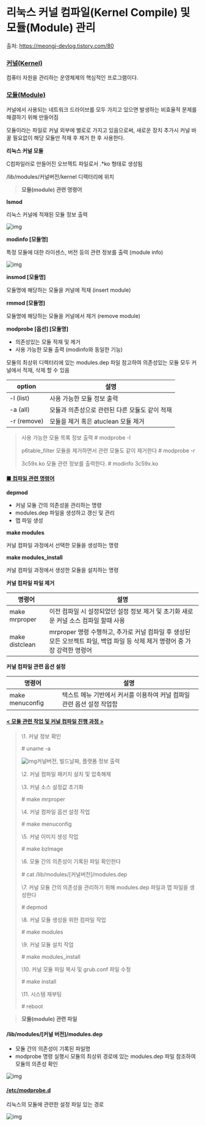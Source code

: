 # 리눅스 커널 컴파일(Kernel Compile) 및 모듈(Module) 관리

출처: https://meongj-devlog.tistory.com/80

### [**커널(Kernel)**](https://meongj-devlog.tistory.com/80#%EC%BB%A-%EB%--%---Kernel-)

컴퓨터 자원을 관리하는 운영체제의 핵심적인 프로그램이다.

### [ ](https://meongj-devlog.tistory.com/80#%C-%A-)

### [**모듈(Module)**](https://meongj-devlog.tistory.com/80#%EB%AA%A-%EB%--%---Module-)

커널에서 사용되는 네트워크 드라이브를 모두 가지고 있으면 발생하는 비효율적 문제를 해결하기 위해 만들어짐

모듈이라는 파일로 커널 외부에 별로로 가지고 있음으로써, 새로운 장치 추가시 커널 바꿀 필요없이 해당 모듈만 적재 후 제거 한 후 사용한다. 

  

**리눅스 커널 모듈**

C컴파일러로 만들어진 오브젝트 파일로서 .*ko 형태로 생성됨

/lib/modules/커널버전/kernel 디렉터리에 위치

  

> **모듈(module) 관련 명령어**

 

**lsmod**

리눅스 커널에 적재된 모듈 정보 출력



![img](https://blog.kakaocdn.net/dn/blt0E1/btrhAhkdwPt/jew01I5bnpbp3D4UWYeOI1/img.png)



 **modinfo [모듈명]**

특정 모듈에 대한 라이센스, 버전 등의 관련 정보를 출력 (module info)



![img](https://blog.kakaocdn.net/dn/baUsL0/btrhzrHmXrI/ktkgEPGsHk44COAE4qZ8Bk/img.png)



**insmod [모듈명]**

모듈명에 해당하는 모듈을 커널에 적재 (insert module)

 

**rmmod [모듈명]**

모듈명에 해당하는 모듈을 커널에서 제거 (remove module)

  

**modprobe [옵션] [모듈명]**

- 의존성있는 모듈 적재 및 제거
- 사용 가능한 모듈 출력 (modinfo와 동일한 기능)

모듈의 최상위 디렉터리에 있는 modules.dep 파일 참고하여 의존성있는 모듈 모두 커널에서 적재, 삭제 할 수 있음

 

| option      | 설명                                           |
| ----------- | ---------------------------------------------- |
| -l (list)   | 사용 가능한 모듈 정보 출력                     |
| -a (all)    | 모듈과 의존성으로 관련된 다른 모듈도 같이 적재 |
| -r (remove) | 모듈을 제거 혹은 atuclean 모듈 제거            |

 

> 사용 가능한 모듈 목록 정보 출력
> \# modprobe -l
>
> p6table_filter 모듈을 제거하면서 관련 모듈도 같이 제거한다
> \# modprobe -r
>
> 3c59x.ko 모듈 관련 정보를 출력한다.
> \# modinfo 3c59x.ko

#### [ ](https://meongj-devlog.tistory.com/80#%C-%A-)

#### [**■ 컴파일 관련 명령어**](https://meongj-devlog.tistory.com/80#%E-%--%A-%--%EC%BB%B-%ED%-C%-C%EC%-D%BC%--%EA%B-%--%EB%A-%A-%--%EB%AA%--%EB%A-%B-%EC%--%B-)

 

**depmod**

- 커널 모듈 간의 의존성을 관리하는 명령
- modules.dep 파일을 생성하고 갱신 및 관리
- 맵 파일 생성

 

**make modules**

커널 컴파일 과정에서 선택한 모듈을 생성하는 명령

 

 

**make modules_install**

커널 컴파일 과정에서 생성한 모듈을 설치하는 명령

 

**커널 컴파일 파일 제거**

| 명령어         | 설명                                                         |
| -------------- | ------------------------------------------------------------ |
| make mrproper  | 이전 컴파일 시 설정되었던 설정 정보 제거 및 초기화 새로운 커널 소스 컴파일 할때 사용 |
| make distclean | mrproper 명령 수행하고, 추가로 커널 컴파일 후 생성된 모든 오브젝트 파일, 백업 파일 등 삭제 제거 명령어 중 가장 강력한 명령어 |

  

**커널 컴파일 관련 옵션 설정**

| 명령어          | 설명                                                         |
| --------------- | ------------------------------------------------------------ |
| make menuconfig | 텍스트 메뉴 기반에서 커서를 이용하여 커널 컴파일 관련 옵션 설정 작업함 |

  

#### [**< 모듈 관련 작업 및 커널 컴파일 진행 과정 >**](https://meongj-devlog.tistory.com/80#%-C%--%EB%AA%A-%EB%--%--%--%EA%B-%--%EB%A-%A-%--%EC%-E%--%EC%--%--%--%EB%B-%-F%--%EC%BB%A-%EB%--%--%--%EC%BB%B-%ED%-C%-C%EC%-D%BC%--%EC%A-%--%ED%--%--%--%EA%B-%BC%EC%A-%--%--%-E)

> \1. 커널 정보 확인
>
>  \# uname -a
>
> ![img](https://blog.kakaocdn.net/dn/bzh6fu/btrhykvh4BR/AsIEwwkh6TOqPCU2NFldJK/img.png)커널버전, 빌드날짜, 플랫폼 정보 출력
>
> \2. 커널 컴파일 패키지 설치 및 압축해제
>
> \3. 커널 소스 설정값 초기화
>
>  \# make mrproper
>
> \4. 커널 컴파일 옵션 설정 작업
>
>  \# make menuconfig
>
> \5. 커널 이미지 생성 작업
>
>  \# make bzlmage
>
> \6. 모듈 간의 의존성이 기록된 파일 확인한다
>
>  \# cat /lib/modules/[커널버전]/modules.dep
>
> \7. 커널 모듈 간의 의존성을 관리하기 위해 modules.dep 파일과 맵 파일을 생성한다
>
>  \# depmod
>
> \8. 커널 모듈 생성을 위한 컴파일 작업
>
>  \# make modules
>
> \9. 커널 모듈 설치 작업
>
>  \# make modules_install
>
> \10. 커널 모듈 파일 복사 및 grub.conf 파일 수정
>
>  \# make install
>
> \11. 시스템 재부팅
>
>  \# reboot

 

 

 

 

> **모듈(module) 관련 파일**

 

#### **/lib/modules/[커널 버전\]/modules.dep**

- 모듈 간의 의존성이 기록된 파일명
- modprobe 명령 실행시 모듈의 최상위 경로에 있는 modules.dep 파일 참조하여 모듈의 의존성 확인

 



![img](https://blog.kakaocdn.net/dn/S9yEL/btrhB2mybEW/xXmbMIqYoi0EDlr0EJ3WO1/img.png)



 

#### [**/etc/modprobe.d**](https://meongj-devlog.tistory.com/80#%-Fetc%-Fmodprobe-d)

리눅스의 모듈에 관련한 설정 파일 있는 경로



![img](https://blog.kakaocdn.net/dn/pSmgK/btrhykovzgF/hkrXFhJ2YdMC3IweDKf611/img.png)



 

 